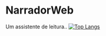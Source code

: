 # NarradorWeb
Um assistente de leitura..
[![Top Langs](https://github-readme-stats.vercel.app/api/top-langs/?username=MauroTwister475&layout=compact)](https://github.com/MauroTwister475/github-readme-stats)
